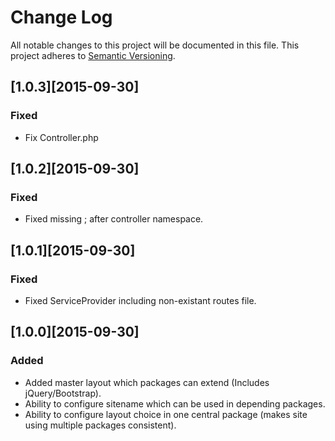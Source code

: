 # Change Log
All notable changes to this project will be documented in this file.
This project adheres to [Semantic Versioning](http://semver.org/).

## [1.0.3][2015-09-30]
### Fixed
- Fix Controller.php

## [1.0.2][2015-09-30]
### Fixed
- Fixed missing ; after controller namespace.

## [1.0.1][2015-09-30]
### Fixed
- Fixed ServiceProvider including non-existant routes file.

## [1.0.0][2015-09-30]
### Added
- Added master layout which packages can extend (Includes jQuery/Bootstrap).
- Ability to configure sitename which can be used in depending packages.
- Ability to configure layout choice in one central package (makes site using multiple packages consistent).
